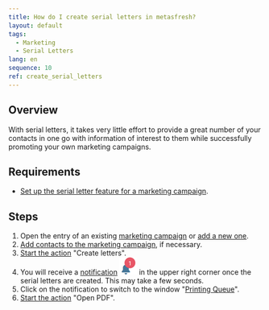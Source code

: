 ```yaml
---
title: How do I create serial letters in metasfresh?
layout: default
tags:
  - Marketing
  - Serial Letters
lang: en
sequence: 10
ref: create_serial_letters
---
```


## Overview
With serial letters, it takes very little effort to provide a great number of your contacts in one go with information of interest to them while successfully promoting your own marketing campaigns.

## Requirements
- [Set up the serial letter feature for a marketing campaign](Serial_letter_setup).

## Steps
1. Open the entry of an existing [marketing campaign](Menu) or [add a new one](Create_MKTG_campaign).
1. [Add contacts to the marketing campaign](Add_contacts_to_MKTG_campaign), if necessary.
1. [Start the action](StartAction) "Create letters".
1. You will receive a [notification](Notification_types) ![](assets/NotificationBell_WebUI.png) in the upper right corner once the serial letters are created. This may take a few seconds.
1. Click on the notification to switch to the window "[Printing Queue](Menu)".
1. [Start the action](StartAction) "Open PDF".
